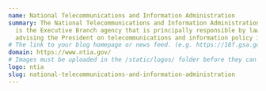 ```yaml
---
name: National Telecommunications and Information Administration
summary: The National Telecommunications and Information Administration (NTIA)
  is the Executive Branch agency that is principally responsible by law for
  advising the President on telecommunications and information policy issues.
# The link to your blog homepage or news feed. (e.g. https://18f.gsa.gov/)
domain: https://www.ntia.gov/
# Images must be uploaded in the /static/logos/ folder before they can be used here.
logo: ntia
slug: national-telecommunications-and-information-administration
---
```

